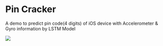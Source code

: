 # Pin Cracker
A demo to predict pin code(4 digits) of iOS device with Accelerometer & Gyro information by LSTM Model

![](https://raw.githubusercontent.com/YuliangXiu/pin_cracker/master/demo.png)



